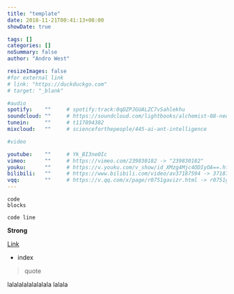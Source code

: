 ```yaml
---
title: "template"
date: 2018-11-21T00:41:13+08:00
showDate: true

tags: []
categories: []
noSummary: false
author: "Andro West"

resizeImages: false
#for external link
# link: "https://duckduckgo.com"
# target: "_blank"

#audio
spotify:    ""     # spotify:track:0qDZPJGUALZC7vSahlekhu
soundcloud: ""     # https://soundcloud.com/lightbooks/alchemist-08-new-world-order-snip
tunein:     ""     # t117894382
mixcloud:   ""     # scienceforthepeople/445-ai-ant-intelligence

#video

youtube:    ""     # Yk_BI3ne0Ic
vimeo:      ""     # https://vimeo.com/239830182 -> "239830182"
youku:      ""     # https://v.youku.com/v_show/id_XMzg4Mjc4ODIyOA==.html -> XMzg4Mjc4ODIyOA==
bilibili:   ""     # https://www.bilibili.com/video/av37187594 -> 37187594
vqq:        ""     # https://v.qq.com/x/page/r0751gavizr.html -> r0751gavizr
---
```


```
code 
blocks
```

`code line`

__Strong__

[Link](https://blog.coniy.com)

- index


<!--more-->
> quote    

lalalalalalalalala
lalala